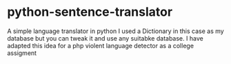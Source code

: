 # python-sentence-translator
A simple language translator in python 
I used a Dictionary in this case as my database but you can tweak it and use any suitabke database.
I have adapted this idea for a php violent language detector as a college assigment
